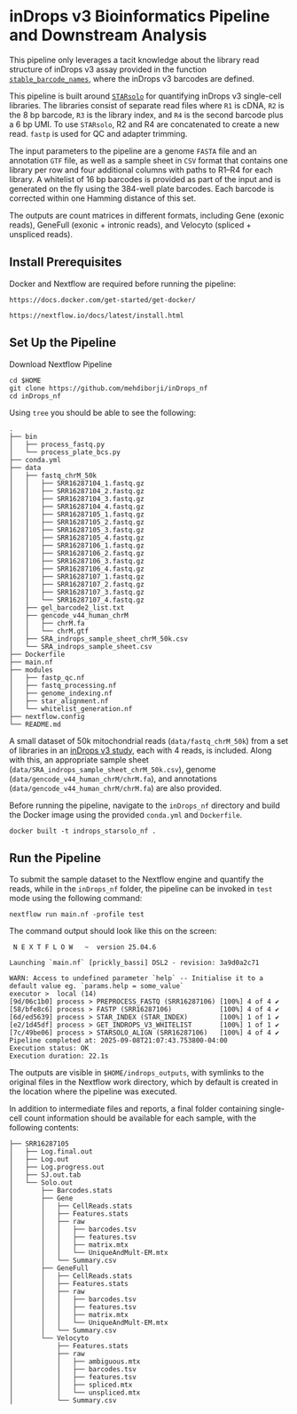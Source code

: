 # inDrops v3 Bioinformatics Pipeline and Downstream Analysis

This pipeline only leverages a tacit knowledge about the library read structure of inDrops v3 assay provided in the function [`stable_barcode_names`](https://github.com/indrops/indrops/blob/master/indrops.py#L352-L381), where the inDrops v3 barcodes are defined.

This pipeline is built around [`STARsolo`](https://github.com/alexdobin/STAR) for quantifying inDrops v3 single-cell libraries. The libraries consist of separate read files where `R1` is cDNA, `R2` is the 8 bp barcode, `R3` is the library index, and `R4` is the second barcode plus a 6 bp UMI. To use `STARsolo`, R2 and R4 are concatenated to create a new read. `fastp` is used for QC and adapter trimming.

The input parameters to the pipeline are a genome `FASTA` file and an annotation `GTF` file, as well as a sample sheet in `CSV` format that contains one library per row and four additional columns with paths to R1–R4 for each library. A whitelist of 16 bp barcodes is provided as part of the input and is generated on the fly using the 384-well plate barcodes. Each barcode is corrected within one Hamming distance of this set.

The outputs are count matrices in different formats, including Gene (exonic reads), GeneFull (exonic + intronic reads), and Velocyto (spliced + unspliced reads).


## Install Prerequisites

Docker and Nextflow are required before running the pipeline:
```
https://docs.docker.com/get-started/get-docker/
```
```
https://nextflow.io/docs/latest/install.html
```
## Set Up the Pipeline

Download Nextflow Pipeline
```
cd $HOME
git clone https://github.com/mehdiborji/inDrops_nf
cd inDrops_nf
```

Using `tree` you should be able to see the following:
```
.
├── bin
│   ├── process_fastq.py
│   └── process_plate_bcs.py
├── conda.yml
├── data
│   ├── fastq_chrM_50k
│   │   ├── SRR16287104_1.fastq.gz
│   │   ├── SRR16287104_2.fastq.gz
│   │   ├── SRR16287104_3.fastq.gz
│   │   ├── SRR16287104_4.fastq.gz
│   │   ├── SRR16287105_1.fastq.gz
│   │   ├── SRR16287105_2.fastq.gz
│   │   ├── SRR16287105_3.fastq.gz
│   │   ├── SRR16287105_4.fastq.gz
│   │   ├── SRR16287106_1.fastq.gz
│   │   ├── SRR16287106_2.fastq.gz
│   │   ├── SRR16287106_3.fastq.gz
│   │   ├── SRR16287106_4.fastq.gz
│   │   ├── SRR16287107_1.fastq.gz
│   │   ├── SRR16287107_2.fastq.gz
│   │   ├── SRR16287107_3.fastq.gz
│   │   └── SRR16287107_4.fastq.gz
│   ├── gel_barcode2_list.txt
│   ├── gencode_v44_human_chrM
│   │   ├── chrM.fa
│   │   └── chrM.gtf
│   ├── SRA_indrops_sample_sheet_chrM_50k.csv
│   └── SRA_indrops_sample_sheet.csv
├── Dockerfile
├── main.nf
├── modules
│   ├── fastp_qc.nf
│   ├── fastq_processing.nf
│   ├── genome_indexing.nf
│   ├── star_alignment.nf
│   └── whitelist_generation.nf
├── nextflow.config
└── README.md
```

A small dataset of 50k mitochondrial reads (`data/fastq_chrM_50k`) from a set of libraries in an [inDrops v3 study](https://www.ncbi.nlm.nih.gov/sra?term=SRP340747), each with 4 reads, is included. Along with this, an appropriate sample sheet (`data/SRA_indrops_sample_sheet_chrM_50k.csv`), genome (`data/gencode_v44_human_chrM/chrM.fa`), and annotations (`data/gencode_v44_human_chrM/chrM.fa`) are also provided.


Before running the pipeline, navigate to the `inDrops_nf` directory and build the Docker image using the provided `conda.yml` and `Dockerfile`.
```
docker built -t indrops_starsolo_nf .
```


## Run the Pipeline

To submit the sample dataset to the Nextflow engine and quantify the reads, while in the `inDrops_nf` folder, the pipeline can be invoked in `test` mode using the following command:

```
nextflow run main.nf -profile test
```

The command output should look like this on the screen:

```
 N E X T F L O W   ~  version 25.04.6

Launching `main.nf` [prickly_bassi] DSL2 - revision: 3a9d0a2c71

WARN: Access to undefined parameter `help` -- Initialise it to a default value eg. `params.help = some_value`
executor >  local (14)
[9d/06c1b0] process > PREPROCESS_FASTQ (SRR16287106) [100%] 4 of 4 ✔
[58/bfe8c6] process > FASTP (SRR16287106)            [100%] 4 of 4 ✔
[6d/ed5639] process > STAR_INDEX (STAR_INDEX)        [100%] 1 of 1 ✔
[e2/1d45df] process > GET_INDROPS_V3_WHITELIST       [100%] 1 of 1 ✔
[7c/49be06] process > STARSOLO_ALIGN (SRR16287106)   [100%] 4 of 4 ✔
Pipeline completed at: 2025-09-08T21:07:43.753800-04:00
Execution status: OK
Execution duration: 22.1s
```

The outputs are visible in `$HOME/indrops_outputs`, with symlinks to the original files in the Nextflow work directory, which by default is created in the location where the pipeline was executed.

In addition to intermediate files and reports, a final folder containing single-cell count information should be available for each sample, with the following contents:

```
├── SRR16287105
│   ├── Log.final.out
│   ├── Log.out
│   ├── Log.progress.out
│   ├── SJ.out.tab
│   └── Solo.out
│       ├── Barcodes.stats
│       ├── Gene
│       │   ├── CellReads.stats
│       │   ├── Features.stats
│       │   ├── raw
│       │   │   ├── barcodes.tsv
│       │   │   ├── features.tsv
│       │   │   ├── matrix.mtx
│       │   │   └── UniqueAndMult-EM.mtx
│       │   └── Summary.csv
│       ├── GeneFull
│       │   ├── CellReads.stats
│       │   ├── Features.stats
│       │   ├── raw
│       │   │   ├── barcodes.tsv
│       │   │   ├── features.tsv
│       │   │   ├── matrix.mtx
│       │   │   └── UniqueAndMult-EM.mtx
│       │   └── Summary.csv
│       └── Velocyto
│           ├── Features.stats
│           ├── raw
│           │   ├── ambiguous.mtx
│           │   ├── barcodes.tsv
│           │   ├── features.tsv
│           │   ├── spliced.mtx
│           │   └── unspliced.mtx
│           └── Summary.csv

```
